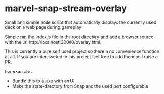 # marvel-snap-stream-overlay
Small and simple node script that automatically displays the currently used deck on a web page during gameplay

Simple run the index.js file in the root directory and add a browser source with the url http://localhost:30000/overlay.html.

This is currently a pure self used project so there a no convenience function at all. If you are interesseted in this project feel free to add them and raise a PR.

For example :
* Bundle this to a .exe with an UI
* Make the state-directory from Snap and the used port configurable
